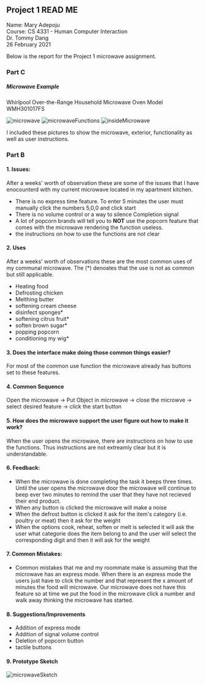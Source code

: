 ## Project 1 READ ME

Name: Mary Adepoju  
Course: CS 4331 - Human Computer Interaction  
Dr. Tommy Dang  
26 February 2021   
  
Below is the report for the Project 1 microwave assignment. 
### Part C

##### Microwave Example

Whirlpool Over-the-Range Household Microwave Oven Model WMH301017FS

![microwave](https://user-images.githubusercontent.com/43687054/109187734-cd96bc00-7757-11eb-8d19-dc0534fc1339.jpeg)
![microwaveFunctions](https://user-images.githubusercontent.com/43687054/109434222-ddbdce00-79d9-11eb-897e-c64423528a1e.jpeg)
![insideMicrowave](https://user-images.githubusercontent.com/43687054/109434355-82d8a680-79da-11eb-9296-2532b99df0cb.jpeg)

I included these pictures to show the microwave, exterior, functionality as well as user instructions. 

### Part B

#### 1. Issues:

After a weeks' worth of observation these are some of the issues that I have enocounterd with my current microwave located in my apartment kitchen. 

- There is no express time feature. To enter 5 minutes the user must manually click the numbers 5,0,0 and click start
- There is no volume control or a way to silence Completion signal
-  A lot of popcorn brands will tell you to **NOT** use the popcorn feature that comes with the microwave rendering the function useless. 
-  the instructions on how to use the functions are not clear

#### 2. Uses

After a weeks' worth of observations these are the most common uses of my communal microwave.  The (*) denoates that the use is not as common but still applicable. 

- Heating food
- Defrosting chicken
- Melthing butter
- softening cream cheese
- disinfect sponges*
- softening citrus fruit*
- soften brown sugar*
- popping popcorn
- conditioning my wig*

#### 3. Does the interface make doing those common things easier?

For most of the common use function the microwave already has buttons set to these features. 

#### 4. Common Sequence

Open the microwave -> Put Object in microwave -> close the microwve -> select desired feature -> click the start button

#### 5. How does the microwave support the user figure out how to make it work?

When the user opens the microwave, there are instructions on how to use the functions. Thus instructions are not extreamly clear but it is understandable. 

#### 6. Feedback:

- When the microwave is done completing the task it beeps three times. Until the user opens the microwave door the microwave will continue to beep ever two minutes to remind the user that they have not recieved their end product. 
- When any button is clicked the microwave will make a noise
- When the defrost button is clicked it ask for the item's category (i.e. poultry or meat) then it ask for the weight
- When the options cook, reheat, soften or melt is selected it will ask the user what categorie does the item belong to and the user will select the corresponding digit and then it will ask for the weight

#### 7. Common Mistakes:

- Common mistakes that me and my roommate make is assuming that the microwave has an express mode. When there is an express mode the users just have to click the number and that represent the x amount of minutes the food will microwave. Our microwave does not have this feature so at time we put the food in the microwave click a number and walk away thinking the microwave has started.

#### 8. Suggestions/Improvements

- Addition of express mode
- Addition of signal volume control
- Deletion of popcorn button
- tactile buttons

#### 9. Prototype Sketch

![microwaveSketch](https://user-images.githubusercontent.com/43687054/109434627-d1d30b80-79db-11eb-85ab-af7c2ce70ac8.jpeg)
